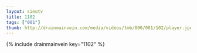 ```yaml
--- 
layout: sieutv
title: 1102
tags: ["001"]
thumb: http://drainmainvein.com/media/videos/tmb/000/001/102/player.jpg
---
```

{% include drainmainvein key="1102" %} 

